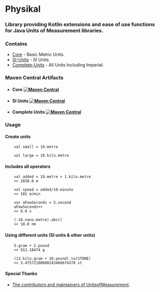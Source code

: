 # Physikal

### Library providing Kotlin extensions and ease of use functions for Java Units of Measurement libraries.

### Contains
- [Core](core) - Basic Metric Units. 
- [SI-Units](si-units) - SI Units.
- [Complete-Units](additional-units) - All Units Including Imperial.


### Maven Central Artifacts
- #### Core [![Maven Central](https://maven-badges.herokuapp.com/maven-central/org.tenkiv.physikal/core/badge.svg)](https://maven-badges.herokuapp.com/maven-central/org.tenkiv.physikal/core)

- #### SI Units [![Maven Central](https://maven-badges.herokuapp.com/maven-central/org.tenkiv.physikal/si-units/badge.svg)](https://maven-badges.herokuapp.com/maven-central/org.tenkiv.physikal/si-units)

- #### Complete Units [![Maven Central](https://maven-badges.herokuapp.com/maven-central/org.tenkiv.physikal/additional-units/badge.svg)](https://maven-badges.herokuapp.com/maven-central/org.tenkiv.physikal/additional-units)

### Usage
#### Create units
        val small = 10.metre
        
        val large = 10.kilo.metre
        
#### Includes all operators
        val added = 10.metre + 1.kilo.metre
        >> 1010.0 m
        
        val speed = added/10.minute 
        >> 101 m/min
        
        var aFewSeconds = 5.second
        aFewSeconds++
        >> 6.0 s
        
        (-10.nano.metre).abs()
        >> 10.0 nm

#### Using different units (SI units & other units)
        5.gram + 2.pound
        >> 912.18474 g
        
        (13.kilo.gram + 20.pound).tu(STONE)
        >> 3.47572100600243466674378 st
        
#### Special Thanks
- [The contributors and maintainers of UnitsofMeasurement](https://github.com/unitsofmeasurement).
